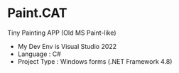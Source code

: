 # Paint.CAT

Tiny Painting APP (Old MS Paint-like)

* My Dev Env is Visual Studio 2022
* Language : C#
* Project Type : Windows forms (.NET Framework 4.8)

